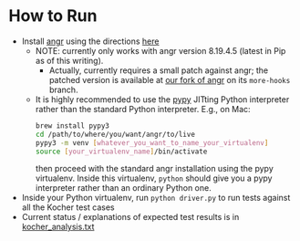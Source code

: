 # How to Run

- Install [angr](https://github.com/angr/angr) using the directions [here](https://docs.angr.io/introductory-errata/install)
    - NOTE: currently only works with angr version 8.19.4.5 (latest in Pip as of this writing).
        - Actually, currently requires a small patch against angr; the patched version is available
        at [our fork of angr](https://github.com/cdisselkoen/angr) on its `more-hooks` branch.
    - It is highly recommended to use the [pypy](https://pypy.org) JITting Python interpreter
        rather than the standard Python interpreter. E.g., on Mac:
        ```bash
        brew install pypy3
        cd /path/to/where/you/want/angr/to/live
        pypy3 -m venv [whatever_you_want_to_name_your_virtualenv]
        source [your_virtualenv_name]/bin/activate
        ```
        then proceed with the standard angr installation using the pypy virtualenv. Inside this virtualenv, `python` should give you a pypy interpreter rather than an ordinary Python one.
- Inside your Python virtualenv, run `python driver.py` to run tests against all the Kocher
test cases
- Current status / explanations of expected test results is in [kocher_analysis.txt](kocher_analysis.txt)

